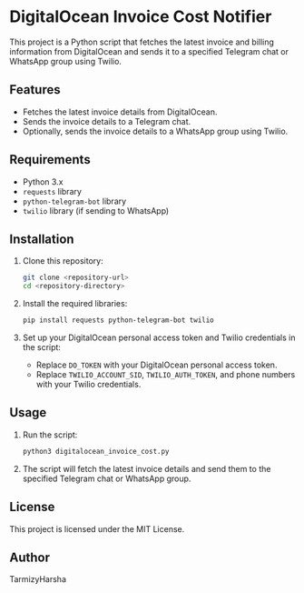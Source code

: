 # DigitalOcean Invoice Cost Notifier

This project is a Python script that fetches the latest invoice and billing information from DigitalOcean and sends it to a specified Telegram chat or WhatsApp group using Twilio.

## Features
- Fetches the latest invoice details from DigitalOcean.
- Sends the invoice details to a Telegram chat.
- Optionally, sends the invoice details to a WhatsApp group using Twilio.

## Requirements
- Python 3.x
- `requests` library
- `python-telegram-bot` library
- `twilio` library (if sending to WhatsApp)

## Installation
1. Clone this repository:
   ```bash
   git clone <repository-url>
   cd <repository-directory>
   ```

2. Install the required libraries:
   ```bash
   pip install requests python-telegram-bot twilio
   ```

3. Set up your DigitalOcean personal access token and Twilio credentials in the script:
   - Replace `DO_TOKEN` with your DigitalOcean personal access token.
   - Replace `TWILIO_ACCOUNT_SID`, `TWILIO_AUTH_TOKEN`, and phone numbers with your Twilio credentials.

## Usage
1. Run the script:
   ```bash
   python3 digitalocean_invoice_cost.py
   ```

2. The script will fetch the latest invoice details and send them to the specified Telegram chat or WhatsApp group.

## License
This project is licensed under the MIT License.

## Author
TarmizyHarsha
